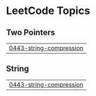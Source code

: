 

<!---LeetCode Topics Start-->
# LeetCode Topics
## Two Pointers
|  |
| ------- |
| [0443-string-compression](https://github.com/Kyogesh1510/leetcodesolutions/tree/master/0443-string-compression) |
## String
|  |
| ------- |
| [0443-string-compression](https://github.com/Kyogesh1510/leetcodesolutions/tree/master/0443-string-compression) |
<!---LeetCode Topics End-->